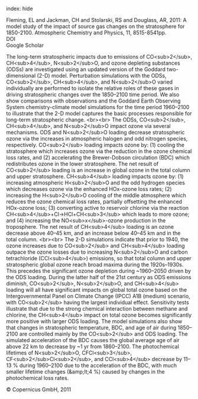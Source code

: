 index: hide

<div class="Citation">

  <div class="Citation-body">
    <div class="Citation-text">Fleming, EL and Jackman, CH and Stolarski, RS and Douglass, AR, 2011: A model study of the impact of source gas changes on the stratosphere for 1850-2100. <span class="Article-journal">Atmospheric Chemistry and Physics, </span><span class="Article-volume">11, </span>8515-8541pp.</div>
    <div class="Citation-links">
      <div class="CitationLink" data-href="https://doi.org/10.5194/acp-11-8515-2011">
        <div class="CitationLink-icon CitationLink-Doi"></div>
        <div class="CitationLink-text">DOI</div>
      </div>
      <div class="CitationLink" data-href="https://scholar.google.com/scholar?q=10.5194/acp-11-8515-2011">
        <div class="CitationLink-icon CitationLink-Scholar"></div>
        <div class="CitationLink-text">Google Scholar</div>
      </div>
    </div>
  </div>
</div>

The long-term stratospheric impacts due to emissions of CO&lt;sub&gt;2&lt;/sub&gt;, CH&lt;sub&gt;4&lt;/sub&gt;, N&lt;sub&gt;2&lt;/sub&gt;O, and ozone depleting substances (ODSs) are investigated using an updated version of the Goddard two-dimensional (2-D) model. Perturbation simulations with the ODSs, CO&lt;sub&gt;2&lt;/sub&gt;, CH&lt;sub&gt;4&lt;/sub&gt;, and N&lt;sub&gt;2&lt;/sub&gt;O varied individually are performed to isolate the relative roles of these gases in driving stratospheric changes over the 1850–2100 time period. We also show comparisons with observations and the Goddard Earth Observing System chemistry-climate model simulations for the time period 1960–2100 to illustrate that the 2-D model captures the basic processes responsible for long-term stratospheric change. &lt;br&gt;&lt;br&gt; The ODSs, CO&lt;sub&gt;2&lt;/sub&gt;, CH&lt;sub&gt;4&lt;/sub&gt;, and N&lt;sub&gt;2&lt;/sub&gt;O impact ozone via several mechanisms. ODS and N&lt;sub&gt;2&lt;/sub&gt;O loading decrease stratospheric ozone via the increases in atmospheric halogen and odd nitrogen species, respectively. CO&lt;sub&gt;2&lt;/sub&gt; loading impacts ozone by: (1) cooling the stratosphere which increases ozone via the reduction in the ozone chemical loss rates, and (2) accelerating the Brewer-Dobson circulation (BDC) which redistributes ozone in the lower stratosphere. The net result of CO&lt;sub&gt;2&lt;/sub&gt; loading is an increase in global ozone in the total column and upper stratosphere. CH&lt;sub&gt;4&lt;/sub&gt; loading impacts ozone by: (1) increasing atmospheric H&lt;sub&gt;2&lt;/sub&gt;O and the odd hydrogen species which decreases ozone via the enhanced HOx-ozone loss rates; (2) increasing the H&lt;sub&gt;2&lt;/sub&gt;O cooling of the middle atmosphere which reduces the ozone chemical loss rates, partially offsetting the enhanced HOx-ozone loss; (3) converting active to reservoir chlorine via the reaction CH&lt;sub&gt;4&lt;/sub&gt;+Cl→HCl+CH&lt;sub&gt;3&lt;/sub&gt; which leads to more ozone; and (4) increasing the NO&lt;sub&gt;x&lt;/sub&gt;-ozone production in the troposphere. The net result of CH&lt;sub&gt;4&lt;/sub&gt; loading is an ozone decrease above 40–45 km, and an increase below 40–45 km and in the total column. &lt;br&gt;&lt;br&gt; The 2-D simulations indicate that prior to 1940, the ozone increases due to CO&lt;sub&gt;2&lt;/sub&gt; and CH&lt;sub&gt;4&lt;/sub&gt; loading outpace the ozone losses due to increasing N&lt;sub&gt;2&lt;/sub&gt;O and carbon tetrachloride (CCl&lt;sub&gt;4&lt;/sub&gt;) emissions, so that total column and upper stratospheric global ozone reach broad maxima during the 1920s–1930s. This precedes the significant ozone depletion during ~1960–2050 driven by the ODS loading. During the latter half of the 21st century as ODS emissions diminish, CO&lt;sub&gt;2&lt;/sub&gt;, N&lt;sub&gt;2&lt;/sub&gt;O, and CH&lt;sub&gt;4&lt;/sub&gt; loading will all have significant impacts on global total ozone based on the Intergovernmental Panel on Climate Change (IPCC) A1B (medium) scenario, with CO&lt;sub&gt;2&lt;/sub&gt; having the largest individual effect. Sensitivity tests illustrate that due to the strong chemical interaction between methane and chlorine, the CH&lt;sub&gt;4&lt;/sub&gt; impact on total ozone becomes significantly more positive with larger ODS loading. The model simulations also show that changes in stratospheric temperature, BDC, and age of air during 1850–2100 are controlled mainly by the CO&lt;sub&gt;2&lt;/sub&gt; and ODS loading. The simulated acceleration of the BDC causes the global average age of air above 22 km to decrease by ~1 yr from 1860–2100. The photochemical lifetimes of N&lt;sub&gt;2&lt;/sub&gt;O, CFCl&lt;sub&gt;3&lt;/sub&gt;, CF&lt;sub&gt;2&lt;/sub&gt;Cl&lt;sub&gt;2&lt;/sub&gt;, and CCl&lt;sub&gt;4&lt;/sub&gt; decrease by 11–13 % during 1960–2100 due to the acceleration of the BDC, with much smaller lifetime changes (&amp;amp;lt;4 %) caused by changes in the photochemical loss rates.

<div class="Citation-copy">
&copy; Copernicus GmbH, 2011
</div>